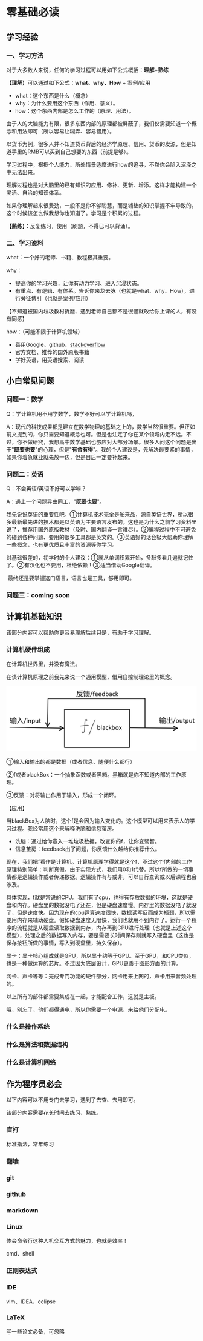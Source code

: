 # 零基础必读

## 学习经验

### 一、学习方法

对于大多数人来说，任何的学习过程可以用如下公式概括：**理解+熟练**

**【理解**】可以通过如下公式：**what、why、How** + 案例/应用

- what：这个东西是什么（概念）
- why：为什么要用这个东西（作用、意义）。
- how：这个东西内部是怎么工作的（原理、用法）。

由于人的大脑能力有限，很多东西内部的原理都被屏蔽了，我们仅需要知道一个概念和用法即可（所以容易让糊弄、容易错用）。

以货币为例，很多人并不知道货币背后的经济学原理、信用、货币的发源，但是知道手里的RMB可以买到自己想要的东西（前提是够）。

学习过程中，根据个人能力、所处情景适度进行how的追寻，不然你会陷入沼泽之中无法出来。

理解过程也是对大脑里的已有知识的应用、修补、更新、增添。这样才能构建一个灵活、自洽的知识体系。

如果你理解起来很费劲，一般不是你不够聪慧，而是铺垫的知识掌握不牢导致的。这个时候该怎么做我想你也知道了。学习是个积累的过程。

**【熟练**】：反复练习，使用（刷题，不得已可以背诵）。

### 二、学习资料

what：一个好的老师、书籍、教程极其重要。

why：

- 提高你的学习兴趣，让你有动力学习、进入沉浸状态。
- 有重点、有逻辑、有体系。告诉你来龙去脉（也就是what、why、How），进行旁征博引（也就是案例/应用）

【不知道被国内垃圾教材折磨、遇到老师自己都不是很懂就敢给你上课的人，有没有同感】

how：（可能不限于计算机领域）

- 善用Google、github、[stackoverflow](https://stackoverflow.com/)
- 官方文档、推荐的国外原版书籍
- 学好英语，用英语搜索、阅读

## 小白常见问题

### 问题一：数学

Q：学计算机用不用学数学，数学不好可以学计算机吗，

A：现代的科技成果都是建立在数学物理的基础之上的，数学当然很重要。但正如前文提到的，你只需要知道概念也可。但是也注定了你在某个领域内走不远。不过，你不做研究，我想高中数学基础也够应对大部分场景。很多人问这个问题是出于"**既要也要**"的心理，但是"**有舍有得**"。我的个人建议是，先解决最要紧的事情，如果你着急就业就先放一边，但是日后一定要补起来。

### 问题二：英语

Q：不会英语/英语不好可以学嘛？

A：遇上一个问题异曲同工，"**既要也要**"。

​	我先说说英语的重要性吧。①计算机技术完全是舶来品，源自英语世界，所以很多最新最先进的技术都是以英语为主要语言发布的。这也是为什么之前学习资料里说了，推荐用国外原版教材（及时、国内翻译一言难尽）。②编程过程中不可避免的碰到各种问题、要用的很多工具都是英文的。③英语好的话会极大帮助你理解一些概念，也有更优质且丰富的资源等你学习。

​	对基础很差的，初学时的个人建议：①就从单词积累开始，多敲多看几遍就记住了。②有汉化也不要用，杜绝依赖！③适当借助Google翻译。

​	最终还是要掌握这门语言，语言也是工具，够用即可。

### 问题三：coming soon

## 计算机基础知识

该部分内容可以帮助你更容易理解后续只是，有助于学习理解。

### 计算机硬件组成

在计算机世界里，并没有魔法。

在谈计算机原理之前我先来说一个通用模型，借用自控制理论里的概念。

![IMG_2499](img/IMG_2499.png)

①输入和输出的都是数据（或者信息、随便什么都行）

②f或者blackBox：一个抽象函数或者黑箱。黑箱就是你不知道内部的工作原理。

③反馈：对将输出作用于输入，形成一个闭环。

【应用】

当blackBox为人脑时，这个f是会因为输入变化的。这个模型可以用来表示人的学习过程。我经常用这个来解释洗脑和信息茧房。

- 洗脑：通过给你塞入一堆垃圾数据，改变你的f，让你变弱智。
- 信息茧房：feedback出了问题，你反馈什么越给你推荐什么。

现在，我们把f看作是计算机。计算机原理学得就是这个f，不过这个f内部的工作原理特别简单：判断真假。由于实现方式，我们用0和1代替。所以f所做的一切事情都是逻辑操作或者传递数据。逻辑操作有与或非，可以自行查询或以后课程也会涉及。

具体实现，f就是常说的CPU。我们有了cpu，也得有存放数据的环境，这就是硬盘和内存。硬盘里的数据没电了还在，但是硬盘速度慢。内存里的数据没电了就没了，但是速度快。因为现在的cpu运算速度很快，数据读写反而成为瓶颈，所以需要用内存来辅助硬盘。假如硬盘速度无限快，我们也就用不到内存了。运行一个程序的流程就是从硬盘读取数据到内存，内存再到CPU进行处理（也就是上述这个模型），处理之后的数据写入内存，要是需要长时间保存则就写入硬盘里（这也是保存按钮所做的事情，写入到硬盘里，持久保存）。

显卡：显卡核心组成就是GPU，所以显卡约等于GPU。至于GPU，和CPU类似，也是一种做运算的芯片。不过因为底层设计，GPU更善于图形方面的计算。

网卡、声卡等等：完成专门功能的硬件部分，网卡用来上网的，声卡用来音频处理的。

以上所有的部件都需要集成在一起，才能配合工作，这就是主板。

哦，别忘了，他们都得通电，所以你需要一个电源，来给他们分配电。

### 什么是操作系统



### 什么是算法和数据结构



### 什么是计算机网络



## 作为程序员必会

以下内容可以不用专门去学习，遇到了去查、去用即可。

该部分内容需要花长时间去练习、熟练。

### 盲打

标准指法，常年练习

### 翻墙



### git



### github



### markdown



### Linux

体会命令行这种人机交互方式的魅力，也就是效率！

cmd、shell

### 正则表达式



### IDE

vim、IDEA、eclipse



### LaTeX

写一些论文必备，可忽略
